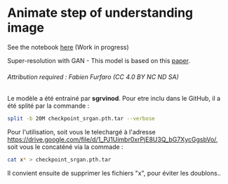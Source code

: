 # Animate step of understanding image

See the notebook [here](../notebook_computer-vision_ann.ipynb) (Work in progress)

Super-resolution with GAN - This model is based on this [paper](https://arxiv.org/abs/1609.04802).

###### Attribution required : Fabien Furfaro (CC 4.0 BY NC ND SA)


Le modèle a été entrainé par **sgrvinod**. Pour etre inclu dans le GitHub, il a été splité par la commande :

```bash
split -b 20M checkpoint_srgan.pth.tar --verbose
```

Pour l'utilisation, soit vous le telechargé à l'adresse https://drive.google.com/file/d/1_PJ1Uimbr0xrPjE8U3Q_bG7XycGgsbVo/, soit vous le concaténé via la commade :

```bash
cat x* > checkpoint_srgan.pth.tar
```

Il convient ensuite de supprimer les fichiers "x", pour éviter les doublons..